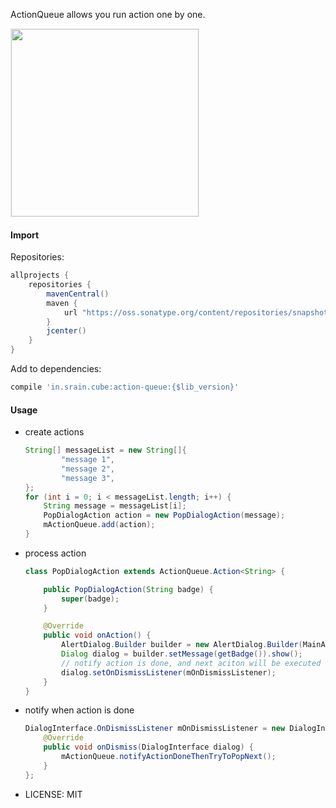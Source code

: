 ActionQueue allows you run action one by one.

<div><img src='https://raw.githubusercontent.com/liaohuqiu/android-ActionQueue/master/images/screen-snapshot.gif' width="300px" style='border: #f1f1f1 solid 1px'/></div>

#### Import

Repositories:

```groovy
allprojects {
    repositories {
        mavenCentral()
        maven {
            url "https://oss.sonatype.org/content/repositories/snapshots"
        }
        jcenter()
    }
}
```

Add to dependencies:

```groovy
compile 'in.srain.cube:action-queue:{$lib_version}'
```

#### Usage

* create actions

    ```java
    String[] messageList = new String[]{
            "message 1",
            "message 2",
            "message 3",
    };
    for (int i = 0; i < messageList.length; i++) {
        String message = messageList[i];
        PopDialogAction action = new PopDialogAction(message);
        mActionQueue.add(action);
    }
    ```

* process action 

    ```java
    class PopDialogAction extends ActionQueue.Action<String> {
    
        public PopDialogAction(String badge) {
            super(badge);
        }
    
        @Override
        public void onAction() {
            AlertDialog.Builder builder = new AlertDialog.Builder(MainActivity.this);
            Dialog dialog = builder.setMessage(getBadge()).show();
            // notify action is done, and next aciton will be executed
            dialog.setOnDismissListener(mOnDismissListener);
        }
    }
    ```

* notify when action is done

    ```java
    DialogInterface.OnDismissListener mOnDismissListener = new DialogInterface.OnDismissListener() {
        @Override
        public void onDismiss(DialogInterface dialog) {
            mActionQueue.notifyActionDoneThenTryToPopNext();
        }
    };
    ```

* LICENSE: MIT


